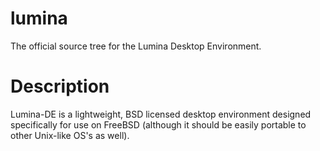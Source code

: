 lumina
======

The official source tree for the Lumina Desktop Environment.

Description
=====

Lumina-DE is a lightweight, BSD licensed desktop environment designed specifically for use on FreeBSD (although it should be easily portable to other Unix-like OS's as well).
